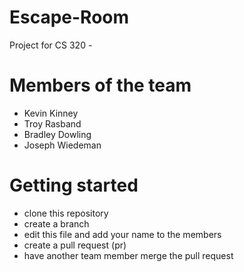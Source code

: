 # Escape-Room
Project for CS 320 -

# Members of the team
- Kevin Kinney
- Troy Rasband
- Bradley Dowling
- Joseph Wiedeman

# Getting started
- clone this repository
- create a branch
- edit this file and add your name to the members
- create a pull request (pr)
- have another team member merge the pull request
